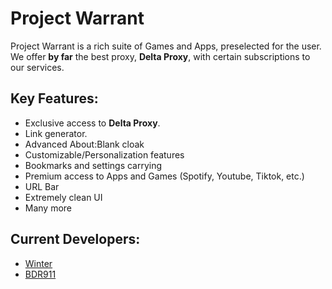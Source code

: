 # Project Warrant
Project Warrant is a rich suite of Games and Apps, preselected for the user. We offer **by far** the best proxy, **Delta Proxy**, with certain subscriptions to our services.
## Key Features:
- Exclusive access to **Delta Proxy**. 
- Link generator.
- Advanced About:Blank cloak
- Customizable/Personalization features
- Bookmarks and settings carrying
- Premium access to Apps and Games (Spotify, Youtube, Tiktok, etc.)
- URL Bar
- Extremely clean UI
- Many more
## Current Developers:
- [Winter](https://x.com/burywinter)
- [BDR911](https://elliotfatass.com)